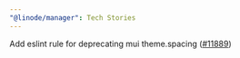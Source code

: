 ```yaml
---
"@linode/manager": Tech Stories
---
```


Add eslint rule for deprecating mui theme.spacing  ([#11889](https://github.com/linode/manager/pull/11889))
